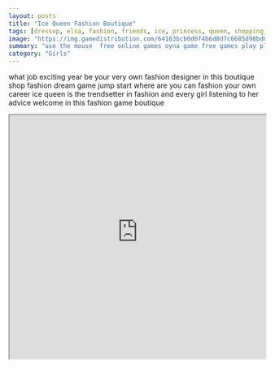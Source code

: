 ```yaml
---
layout: posts
title: "Ice Queen Fashion Boutique"
tags: [dressup, elsa, fashion, friends, ice, princess, queen, shopping, free, online, games, oyna, game, free, games, play, play, games]
image: "https://img.gamedistribution.com/64163bcb0d6f4b6d8d7c6685d98bd697.jpg"
summary: "use the mouse  free online games oyna game free games play play games"
category: "Girls"
---
```


what job exciting year be your very own fashion designer in this boutique shop fashion dream game jump start where are you can fashion your own career ice queen is the trendsetter in fashion and every girl listening to her advice welcome in this fashion game boutique

<iframe width="100%" height="480px;" src="https://html5.gamedistribution.com/64163bcb0d6f4b6d8d7c6685d98bd697/"></iframe>